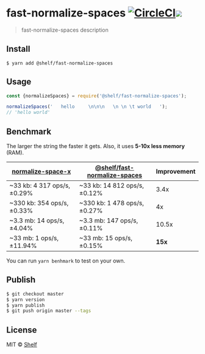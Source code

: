 # fast-normalize-spaces [![CircleCI](https://circleci.com/gh/shelfio/fast-normalize-spaces/tree/master.svg?style=svg)](https://circleci.com/gh/shelfio/fast-normalize-spaces/tree/master)![](https://img.shields.io/badge/code_style-prettier-ff69b4.svg)

> fast-normalize-spaces description

## Install

```
$ yarn add @shelf/fast-normalize-spaces
```

## Usage

```js
const {normalizeSpaces} = require('@shelf/fast-normalize-spaces');

normalizeSpaces('   hello     \n\n\n   \n \n \t world   ');
// 'hello world'
```

## Benchmark

The larger the string the faster it gets. Also, it uses **5-10x less memory** (RAM).

| [normalize-space-x](https://github.com/Xotic750/normalize-space-x) | [@shelf/fast-normalize-spaces](https://github.com/shelfio/fast-normalize-spaces) | Improvement |
| ------------------------------------------------------------------ | -------------------------------------------------------------------------------- | ----------- |
| ~33 kb: 4 317 ops/s, ±0.29%                                        | ~33 kb: 14 812 ops/s, ±0.12%                                                     | 3.4x        |
| ~330 kb: 354 ops/s, ±0.33%                                         | ~330 kb: 1 478 ops/s, ±0.27%                                                     | 4x          |
| ~3.3 mb: 14 ops/s, ±4.04%                                          | ~3.3 mb: 147 ops/s, ±0.11%                                                       | 10.5x       |
| ~33 mb: 1 ops/s, ±11.94%                                           | ~33 mb: 15 ops/s, ±0.15%                                                         | **15x**     |

You can run `yarn benhmark` to test on your own.

## Publish

```sh
$ git checkout master
$ yarn version
$ yarn publish
$ git push origin master --tags
```

## License

MIT © [Shelf](https://shelf.io)
